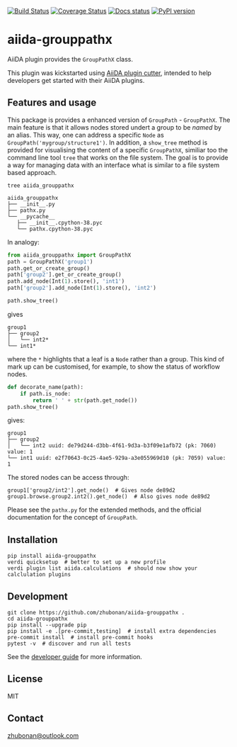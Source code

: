 [![Build Status][ci-badge]][ci-link]
[![Coverage Status][cov-badge]][cov-link]
[![Docs status][docs-badge]][docs-link]
[![PyPI version][pypi-badge]][pypi-link]

# aiida-grouppathx

AiiDA plugin provides the `GroupPathX` class.

This plugin was kickstarted using
[AiiDA plugin cutter](https://github.com/aiidateam/aiida-plugin-cutter),
intended to help developers get started with their AiiDA plugins.

## Features and usage

 This package is provides a enhanced version of `GroupPath` - `GroupPathX`.
 The main feature is that it allows nodes stored undert a group to be *named* by an alias.
 This way, one can address a specific `Node` as `GroupPath('mygroup/structure1')`.
 In addition, a `show_tree` method is provided for visualising the content of a specific `GroupPathX`,
 similiar too the command line tool `tree` that works on the file system.
 The goal is to provide a way for managing data with an interface what is similar to a file system based approach.

 ```
 tree aiida_grouppathx

aiida_grouppathx
├── __init__.py
├── pathx.py
└── __pycache__
    ├── __init__.cpython-38.pyc
    └── pathx.cpython-38.pyc
```

In analogy:

```python
from aiida_grouppathx import GroupPathX
path = GroupPathX('group1')
path.get_or_create_group()
path['group2'].get_or_create_group()
path.add_node(Int(1).store(), 'int1')
path['group2'].add_node(Int(1).store(), 'int2')

path.show_tree()
```

gives

```
group1
├── group2
│   └── int2*
└── int1*
```

where the `*` highlights that a leaf is a `Node` rather than a group.
This kind of mark up can be customised, for example, to show the status of workflow nodes.

```python
def decorate_name(path):
    if path.is_node:
        return ' ' + str(path.get_node())
path.show_tree()
```

gives:

```
group1
├── group2
│   └── int2 uuid: de79d244-d3bb-4f61-9d3a-b3f09e1afb72 (pk: 7060) value: 1
└── int1 uuid: e2f70643-0c25-4ae5-929a-a3e055969d10 (pk: 7059) value: 1
```

The stored nodes can be access through:

```
group1['group2/int2'].get_node()  # Gives node de89d2
group1.browse.group2.int2().get_node()  # Also gives node de89d2
```


Please see the `pathx.py` for the extended methods, and the official documentation for the concept of `GroupPath`.

## Installation

```shell
pip install aiida-grouppathx
verdi quicksetup  # better to set up a new profile
verdi plugin list aiida.calculations  # should now show your calclulation plugins
```

## Development

```shell
git clone https://github.com/zhubonan/aiida-grouppathx .
cd aiida-grouppathx
pip install --upgrade pip
pip install -e .[pre-commit,testing]  # install extra dependencies
pre-commit install  # install pre-commit hooks
pytest -v  # discover and run all tests
```

See the [developer guide](http://aiida-grouppathx.readthedocs.io/en/latest/developer_guide/index.html) for more information.

## License

MIT
## Contact

zhubonan@outlook.com


[ci-badge]: https://github.com/zhubonan/aiida-grouppathx/workflows/ci/badge.svg?branch=master
[ci-link]: https://github.com/zhubonan/aiida-grouppathx/actions
[cov-badge]: https://coveralls.io/repos/github/zhubonan/aiida-grouppathx/badge.svg?branch=master
[cov-link]: https://coveralls.io/github/zhubonan/aiida-grouppathx?branch=master
[docs-badge]: https://readthedocs.org/projects/aiida-grouppathx/badge
[docs-link]: http://aiida-grouppathx.readthedocs.io/
[pypi-badge]: https://badge.fury.io/py/aiida-grouppathx.svg
[pypi-link]: https://badge.fury.io/py/aiida-grouppathx
